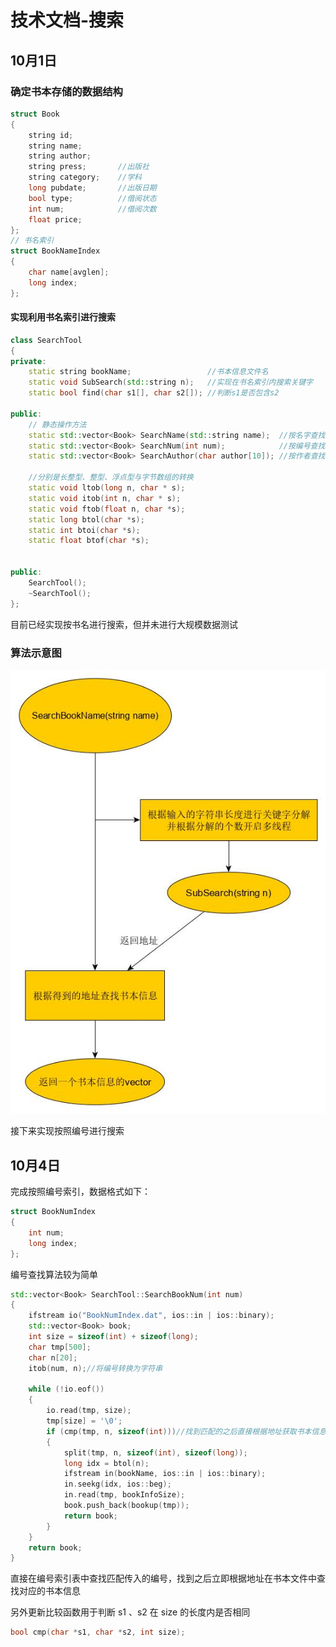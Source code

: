 # 技术文档-搜索

## 10月1日

### 确定书本存储的数据结构

```c++
struct Book
{
	string id;
	string name;
	string author;
	string press;		//出版社
	string category;	//学科
	long pubdate;		//出版日期
	bool type;			//借阅状态
	int num;			//借阅次数
	float price;
};
// 书名索引
struct BookNameIndex
{
	char name[avglen];
	long index;
};

```

#### 实现利用书名索引进行搜索

```c++
class SearchTool
{
private:
	static string bookName;					//书本信息文件名
	static void SubSearch(std::string n);	//实现在书名索引内搜索关键字
	static bool find(char s1[], char s2[]);	//判断s1是否包含s2

public:
	// 静态操作方法
	static std::vector<Book> SearchName(std::string name);	//按名字查找，已实现
	static std::vector<Book> SearchNum(int num);			//按编号查找，待实现
	static std::vector<Book> SearchAuthor(char author[10]);	//按作者查找，待实现

    //分别是长整型、整型、浮点型与字节数组的转换
	static void ltob(long n, char * s);
	static void itob(int n, char * s);
	static void ftob(float n, char *s);
	static long btol(char *s);
	static int btoi(char *s);
	static float btof(char *s);


public:
	SearchTool();
	~SearchTool();
};
```

目前已经实现按书名进行搜索，但并未进行大规模数据测试

### 算法示意图

![](./算法示意.jpg)

接下来实现按照编号进行搜索

## 10月4日

完成按照编号索引，数据格式如下：

```c++
struct BookNumIndex
{
	int num;
	long index;
};
```

编号查找算法较为简单

```c++
std::vector<Book> SearchTool::SearchBookNum(int num)
{
	ifstream io("BookNumIndex.dat", ios::in | ios::binary);
	std::vector<Book> book;
	int size = sizeof(int) + sizeof(long);
	char tmp[500];
	char n[20];
	itob(num, n);//将编号转换为字符串

	while (!io.eof())
	{
		io.read(tmp, size);
		tmp[size] = '\0';
		if (cmp(tmp, n, sizeof(int)))//找到匹配的之后直接根据地址获取书本信息
		{
			split(tmp, n, sizeof(int), sizeof(long));
			long idx = btol(n);
			ifstream in(bookName, ios::in | ios::binary);
			in.seekg(idx, ios::beg);
			in.read(tmp, bookInfoSize);
			book.push_back(bookup(tmp));
			return book;
		}
	}
	return book;
}
```

直接在编号索引表中查找匹配传入的编号，找到之后立即根据地址在书本文件中查找对应的书本信息

另外更新比较函数用于判断 s1 、s2 在 size 的长度内是否相同

```c++
bool cmp(char *s1, char *s2, int size);
```

